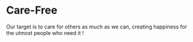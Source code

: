 # Care-Free
Our target is to care for others as much as we can, creating happiness for the utmost people who need it !
